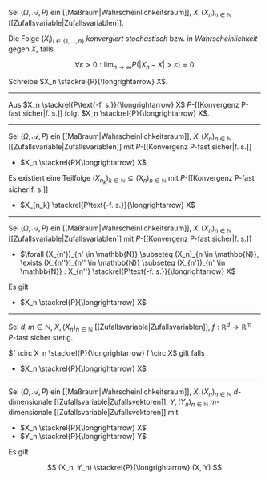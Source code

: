 Sei $(\Omega, \mathcal{A}, P)$ ein [[Maßraum|Wahrscheinlichkeitsraum]], $X, (X_n)_{n \in \mathbb{N}}$ [[Zufallsvariable|Zufallsvariablen]].

Die Folge $(X_i)_{i \in \{ 1, \dots, n \}}$ *konvergiert stochastisch* bzw. *in Wahrscheinlichkeit* gegen $X$, falls

$$
	\forall \varepsilon \gt 0 : \lim_{n \to \infty} P(|X_n - X| \gt \varepsilon) = 0
$$

Schreibe $X_n \stackrel{P}{\longrightarrow} X$.

---

Aus $X_n \stackrel{P\text{-f. s.}}{\longrightarrow} X$ $P$-[[Konvergenz P-fast sicher|f. s.]] folgt $X_n \stackrel{P}{\longrightarrow} X$.

---

Sei $(\Omega, \mathcal{A}, P)$ ein [[Maßraum|Wahrscheinlichkeitsraum]], $X, (X_n)_{n \in \mathbb{N}}$ [[Zufallsvariable|Zufallsvariablen]] mit $P$-[[Konvergenz P-fast sicher|f. s.]]
- $X_n \stackrel{P}{\longrightarrow} X$

Es existiert eine Teilfolge $(X_{n_k})_{k \in \mathbb{N}} \subseteq (X_n)_{n \in \mathbb{N}}$ mit $P$-[[Konvergenz P-fast sicher|f. s.]]
- $X_{n_k} \stackrel{P\text{-f. s.}}{\longrightarrow} X$

---

Sei $(\Omega, \mathcal{A}, P)$ ein [[Maßraum|Wahrscheinlichkeitsraum]], $X, (X_n)_{n \in \mathbb{N}}$ [[Zufallsvariable|Zufallsvariablen]] mit $P$-[[Konvergenz P-fast sicher|f. s.]]
- $\forall (X_{n'})_{n' \in \mathbb{N}} \subseteq (X_n)_{n \in \mathbb{N}}, \exists (X_{n''})_{n'' \in \mathbb{N}} \subseteq (X_{n'})_{n' \in \mathbb{N}} : X_{n''} \stackrel{P\text{-f. s.}}{\longrightarrow} X$

Es gilt
- $X_n \stackrel{P}{\longrightarrow} X$

---

Sei $d, m \in \mathbb{N}$, $X, (X_n)_{n \in \mathbb{N}}$ [[Zufallsvariable|Zufallsvariablen]], $f : \mathbb{R}^d \to \mathbb{R}^m$ $P$-fast sicher stetig.

$f \circ X_n \stackrel{P}{\longrightarrow} f \circ X$ gilt falls
- $X_n \stackrel{P}{\longrightarrow} X$


---

Sei $(\Omega, \mathcal{A}, P)$ ein [[Maßraum|Wahrscheinlichkeitsraum]], $X, (X_n)_{n \in \mathbb{N}}$ $d$-dimensionale [[Zufallsvariable|Zufallsvektoren]], $Y, (Y_n)_{n \in \mathbb{N}}$ $m$-dimensionale [[Zufallsvariable|Zufallsvektoren]] mit
- $X_n \stackrel{P}{\longrightarrow} X$
- $Y_n \stackrel{P}{\longrightarrow} Y$

Es gilt

$$
	(X_n, Y_n) \stackrel{P}{\longrightarrow} (X, Y)
$$
